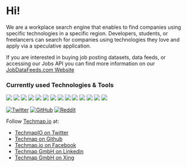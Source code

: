 # Hi!

We are a workplace search engine that enables to find companies using specific technologies in a specific region. Developers, students, or freelancers can search for companies using technologies they love and apply via a speculative application. 

If you are interested in buying job posting datasets, data feeds, or accessing our Jobs API you can find more information on our <a target="_blank" href="https://jobdatafeeds.com">JobDataFeeds.com Website</a>

### Currently used Technologies & Tools
![](https://img.shields.io/badge/Code-JavaScript-red?style=flat&logo=javascript&logoColor=white)
![](https://img.shields.io/badge/Code-Groovy-red?style=flat&logo=apache-groovy&logoColor=white)
![](https://img.shields.io/badge/Framework-React.js-orange?style=flat&logo=react&logoColor=white)
![](https://img.shields.io/badge/Framework-Next.js-orange?style=flat&logo=next.js&logoColor=white)
![](https://img.shields.io/badge/DB-MongoDB-yellow?style=flat&logo=mongodb&logoColor=white)
![](https://img.shields.io/badge/DB-Elasticsearch-yellow?style=flat&logo=elasticsearch&logoColor=white)
![](https://img.shields.io/badge/DevOps-Docker-blueviolet?style=flat&logo=docker&logoColor=white)
![](https://img.shields.io/badge/DevOps-Kubernetes-blueviolet?style=flat&logo=kubernetes&logoColor=white)
![](https://img.shields.io/badge/PaaS-Vercel-9cf?style=flat&logo=vercel&logoColor=white)
![](https://img.shields.io/badge/Cloud-AWS-9cf?style=flat&logo=mySQL&logoColor=white)
![](https://img.shields.io/badge/Editor-IntelliJ_IDEA-informational?style=flat&logo=intellij-idea&logoColor=white)
![](https://img.shields.io/badge/Editor-VSCode-informational?style=flat&logo=visual-studio-code&logoColor=white)
![](https://img.shields.io/badge/OS-Linux-blue?style=flat&logo=linux&logoColor=white)
![](https://img.shields.io/badge/OS-MacOS-blue?style=flat&logo=apple&logoColor=white)

[![Twitter](https://img.shields.io/twitter/follow/techmapio?label=Followers&style=social)](https://twitter.com/joergrech)
[![GitHub](https://img.shields.io/github/followers/techmap?affiliations=OWNER%2CCOLLABORATOR%2CORGANIZATION_MEMBER&style=social)](https://github.com/joergrech)
[![Reddit](https://img.shields.io/reddit/user-karma/combined/techmap_io?label=Karma&style=social)](https://www.reddit.com/user/Joerg_Rech)


Follow [Techmap.io](https://techmap.io) at:
* <a target="_blank" href="https://twitter.com/techmap_io">TechmapIO on Twitter</a>
* <a target="_blank" href="https://github.com/Techmap">Techmap on Github</a>
* <a target="_blank" href="https://www.facebook.com/techmap.io">Techmap.io on Facebook</a>
* <a target="_blank" href="https://www.linkedin.com/company/techmap-gmbh">Techmap GmbH on Linkedin</a>
* <a target="_blank" href="https://www.xing.com/pages/techmapgmbh">Techmap GmbH on Xing</a> 

<!--
[![GitHub](https://img.shields.io/github/stars/techmap?style=social)](https://github.com/joergrech)

[![My GitHub stats](https://github-readme-stats.vercel.app/api?username=techmap&include_all_commits=true&count_private=true&show_icons=true&line_height=20&theme=radical)](https://github.com/anuraghazra/github-readme-stats)
[![Top Langs](https://github-readme-stats.vercel.app/api/top-langs/?username=techmap&include_all_commits=true&count_private=true&show_icons=true&hide=html,CSS&theme=radical)](https://github.com/anuraghazra/github-readme-stats)

**joergrech/joergrech** is a ✨ _special_ ✨ repository because its `README.md` (this file) appears on your GitHub profile.

Here are some ideas to get you started:

- 🔭 I’m currently working on ...
- 🌱 I’m currently learning ...
- 👯 I’m looking to collaborate on ...
- 🤔 I’m looking for help with ...
- 💬 Ask me about ...
- 📫 How to reach me: ...
- 😄 Pronouns: ...
- ⚡ Fun fact: ...
-->
